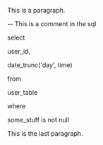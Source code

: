 This is a paragraph.

-- This is a comment in the sql

select

 user\_id,

 date\_trunc('day', time)

from

 user\_table

where

 some\_stuff is not null

This is the last paragraph.
